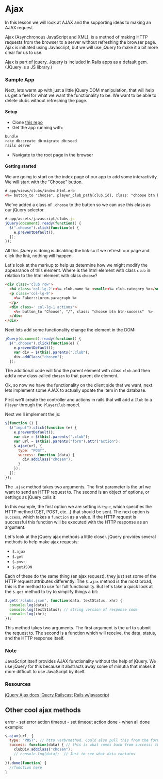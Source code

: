 # Ajax

In this lesson we will look at AJAX and the supporting ideas to making an AJAX request.

Ajax (Asynchronous JavaScript and XML), is a method of making HTTP requests from the browser to a server without refreshing the browser page. Ajax is initiated using Javascript, but we will use jQuery to make it a bit more clear for us to use.

Ajax is part of jquery. Jquery is included in Rails apps as a default gem.
(JQuery is a JS library.)

### Sample App

Next, lets warm up with just a little jQuery DOM manipulation, that will help us get a feel for what we want the functionality to be. We want to be able to delete clubs without refreshing the page.

#### Setup
- Clone [this repo](https://github.com/Ada-Developers-Academy/jquery-practice)
- Get the app running with:
```bash
bundle
rake db:create db:migrate db:seed
rails server
```
- Navigate to the root page in the browser

#### Getting started

We are going to start on the index page of our app to add some interactivity. We will start with the "Choose" button.

```html
# app/views/clubs/index.html.erb
<%= button_to "Choose", player_club_path(club.id), class: "choose btn btn-success"  %>
```

We've added a class of `.choose` to the button so we can use this class as our jQuery selector.

```js
# app/assets/javascript/clubs.js
jQuery(document).ready(function() {
  $(".choose").click(function(e) {
    e.preventDefault();
  });
});
```

All this jQuery is doing is disabling the link so if we refresh our page and click the link, nothing will happen.

Let's look at the markup to help us determine how we might modify the appearance of this element. Where is the html element with class `club` in relation to the html element with class `choose`?
```html
<div class='club row'>
  <h4 class='col-lg-2'><%= club.name %> <small><%= club.category %></small></h4>
  <p class='col-lg-9'>
    <%= Faker::Lorem.paragraph %>
  </p>
  <div class=' col-lg-1 actions'>
    <%= button_to "Choose", "/", class: "choose btn btn-success"  %>
  </div>
</div>
```

Next lets add some functionality change the element in the DOM:
```js
jQuery(document).ready(function() {
  $(".choose").click(function(e) {
    e.preventDefault();
    var div = $(this).parents(".club");
    div.addClass("chosen");
  });
```

The additional code will find the parent element with class `club` and then add a new class called `chosen` to that parent div element.

Ok, so now we have the functionality on the client side that we want, next lets implement some AJAX to actually update the item in the database.

First we'll create the controller and actions in rails that will add a `Club` to a `Player` through the `PlayerClub` model.

Next we'll implement the js:

```js
$(function () {
  $("input").click(function (e) {
    e.preventDefault();
    var div = $(this).parents(".club");
    var url = $(this).parents("form").attr("action");
    $.ajax(url, {
      type: "POST",
      success: function (data) {
        div.addClass("chosen");
      }
    });
  });
});
```

The `.ajax` method takes two arguments. The first parameter is the url we want to send an HTTP request to. The second is an object of options, or settings as jQuery calls it.

In this example, the first option we are setting is `type`, which specifies the HTTP method (GET, POST, etc...) that should be sent.
The next option is `success`, which takes a `function` as a value. If the HTTP request is successful this function will be executed with the HTTP response as an argument.

Let's look at the jQuery ajax methods a little closer. jQuery provides several methods to help make ajax requests:

- `$.ajax`
- `$.get`
- `$.post`
- `$.getJSON`

Each of these do the same thing (an ajax request), they just set some of the HTTP request attributes differently. The `$.ajax` method is the most broad, this is the method to use for full functionality. But let's take a quick look at the `$.get` method to try to simplify things a bit:
```js
$.get('/clubs.json', function(data, textStatus, xhr) {
  console.log(data);
  console.log(textStatus); // string version of response code
  console.log(xhr);  
});
```

This method takes two arguments. The first argument is the url to submit the request to. The second is a function which will receive, the data, status, and the HTTP response itself.

### Note
JavaScript itself provides AJAX functionality without the help of jQuery. We use jQuery for this because it abstracts away some of minutia that makes it more difficult to use JavaScript by itself.

### Resources

[jQuery Ajax docs](http://api.jquery.com/jquery.ajax/)
[jQuery Railscast](http://railscasts.com/episodes/136-jquery)
[Rails w/javascript](http://edgeguides.rubyonrails.org/working_with_javascript_in_rails.html)


## Other cool ajax methods
error - set error action
timeout - set timeout action
done - when all done
  example:
```javascript
$.ajax(url, {
  type: "POST", // http verb/method. Could also pull this from the form.
  success: function(data) { // this is what comes back from success; the response
    clubDiv.addClass("chosen");
    // console.log(data);  // Just to see what data contains
  }
}).done(function) {
  //function here
}
```
